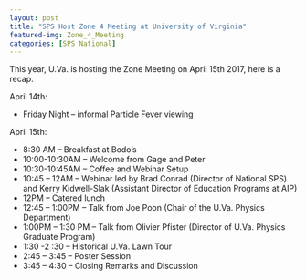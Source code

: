 ```yaml
---
layout: post
title: "SPS Host Zone 4 Meeting at University of Virginia"
featured-img: Zone_4_Meeting
categories: [SPS National]
---
```


This year, U.Va. is hosting the Zone Meeting on April 15th 2017, here is a recap.

April 14th:
- Friday Night – informal Particle Fever viewing

April 15th:
- 8:30 AM – Breakfast at Bodo’s
- 10:00-10:30AM – Welcome from Gage and Peter
- 10:30-10:45AM – Coffee and Webinar Setup
- 10:45 – 12AM – Webinar led by Brad Conrad (Director of National SPS) and Kerry Kidwell-Slak (Assistant Director of Education Programs at AIP)
- 12PM – Catered lunch
- 12:45 – 1:00PM – Talk from Joe Poon (Chair of the U.Va. Physics Department)
- 1:00PM – 1:30 PM – Talk from Olivier Pfister (Director of U.Va. Physics Graduate Program)
- 1:30 -2 :30 – Historical U.Va. Lawn Tour
- 2:45 – 3:45 – Poster Session
- 3:45 – 4:30 – Closing Remarks and Discussion
